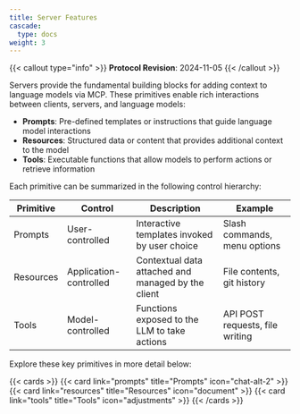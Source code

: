```yaml
---
title: Server Features
cascade:
  type: docs
weight: 3
---
```


{{< callout type="info" >}} **Protocol Revision**: 2024-11-05 {{< /callout >}}

Servers provide the fundamental building blocks for adding context to language models via
MCP. These primitives enable rich interactions between clients, servers, and language
models:

- **Prompts**: Pre-defined templates or instructions that guide language model
  interactions
- **Resources**: Structured data or content that provides additional context to the model
- **Tools**: Executable functions that allow models to perform actions or retrieve
  information

Each primitive can be summarized in the following control hierarchy:

| Primitive | Control                | Description                                        | Example                         |
| --------- | ---------------------- | -------------------------------------------------- | ------------------------------- |
| Prompts   | User-controlled        | Interactive templates invoked by user choice       | Slash commands, menu options    |
| Resources | Application-controlled | Contextual data attached and managed by the client | File contents, git history      |
| Tools     | Model-controlled       | Functions exposed to the LLM to take actions       | API POST requests, file writing |

Explore these key primitives in more detail below:

{{< cards >}} {{< card link="prompts" title="Prompts" icon="chat-alt-2" >}}
{{< card link="resources" title="Resources" icon="document" >}}
{{< card link="tools" title="Tools" icon="adjustments" >}} {{< /cards >}}
